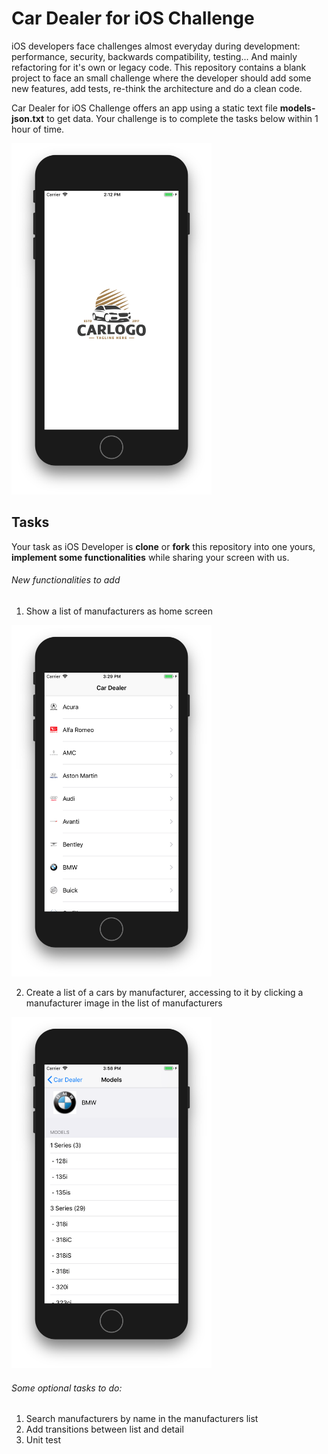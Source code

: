 # Car Dealer for iOS Challenge
iOS developers face challenges almost everyday during development: performance, security, backwards compatibility, testing... And mainly refactoring for it's own or legacy code.
This repository contains a blank project to face an small challenge where the developer should add some new features, add tests, re-think the architecture and do a clean code.

Car Dealer for iOS Challenge offers an app using a static text file **models-json.txt** to get data. Your challenge is to complete the tasks below within 1 hour of time.

<img src="https://github.com/vhtruongvn/CarDealerDemo/blob/master/splash_screen.png" width="320">

## Tasks
Your task as iOS Developer is **clone** or **fork** this repository into one yours, **implement some functionalities** while sharing your screen with us.

###### New functionalities to add

1. Show a list of manufacturers as home screen
<img src="https://github.com/vhtruongvn/CarDealerDemo/blob/master/home_screen.png" width="320">

2. Create a list of a cars by manufacturer, accessing to it by clicking a manufacturer image in the list of manufacturers
<img src="https://github.com/vhtruongvn/CarDealerDemo/blob/master/details_screen.png" width="320">

###### Some optional tasks to do:

1. Search manufacturers by name in the manufacturers list
2. Add transitions between list and detail
3. Unit test

